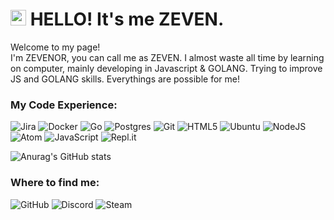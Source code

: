 # <img src="https://camo.githubusercontent.com/d3359cb00ab0b5ed8f2e1fe3fceb4fbaf3b614340f8c0db99c17b9f50b351770/68747470733a2f2f656d6f6a69732e736c61636b6d6f6a69732e636f6d2f656d6f6a69732f696d616765732f313533313834393433302f343234362f626c6f622d73756e676c61737365732e6769663f31353331383439343330" width="25px"> **HELLO! It's me ZEVEN**.


Welcome to my page!                                                                                               
I'm ZEVENOR, you can call me as ZEVEN. I almost waste all time by learning on computer, mainly developing in Javascript & GOLANG. Trying to improve JS and GOLANG skills. Everythings are possible for me! 

### **My Code Experience:**

![Jira](https://img.shields.io/badge/jira-%230A0FFF.svg?style=flat-squar&logo=jira&logoColor=white) ![Docker](https://img.shields.io/badge/docker-%230db7ed.svg?style=flat-square&logo=docker&logoColor=white) ![Go](https://img.shields.io/badge/go-%2300ADD8.svg?style=flat-squar&logo=go&logoColor=white) ![Postgres](https://img.shields.io/badge/postgres-%23316192.svg?style=flat-squar&logo=postgresql&logoColor=white) ![Git](https://img.shields.io/badge/git-%23F05033.svg?style=flat-squar&logo=git&logoColor=white) ![HTML5](https://img.shields.io/badge/html5-%23E34F26.svg?style=flat-squar&logo=html5&logoColor=white) ![Ubuntu](https://img.shields.io/badge/Ubuntu-E95420?style=flat-squar&logo=ubuntu&logoColor=white) ![NodeJS](https://img.shields.io/badge/node.js-6DA55F?style=flat-squar&logo=node.js&logoColor=white) ![Atom](https://img.shields.io/badge/Atom-%2366595C.svg?style=flat-squar&logo=atom&logoColor=white) ![JavaScript](https://img.shields.io/badge/javascript-%23323330.svg?style=flat-squar&logo=javascript&logoColor=%23F7DF1E) ![Repl.it](https://img.shields.io/badge/Repl.it-%230D101E.svg?style=flat-squar&logo=replit&logoColor=white)

![Anurag's GitHub stats](https://github-readme-stats.vercel.app/api?username=ZeveNor&show_icons=true&theme=radical)

### **Where to find me**:

![GitHub](https://img.shields.io/badge/github-%23121011.svg?style=for-the-badge&logo=github&logoColor=white) ![Discord](https://img.shields.io/badge/%3CServer%3E-%237289DA.svg?style=for-the-badge&logo=discord&logoColor=white) ![Steam](https://img.shields.io/badge/steam-%23000000.svg?style=for-the-badge&logo=steam&logoColor=white)
